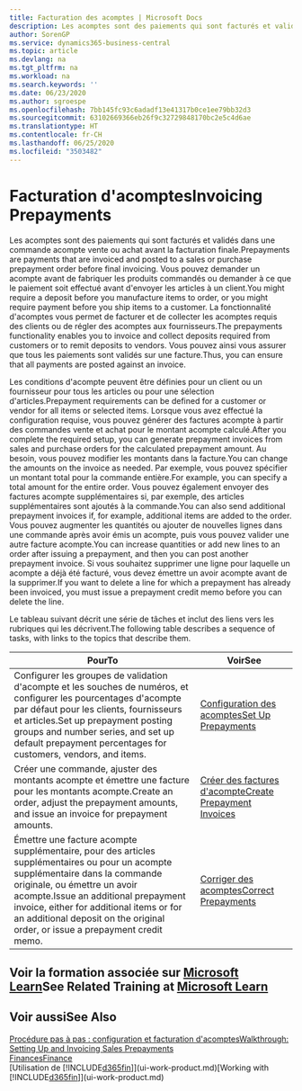 ```yaml
---
title: Facturation des acomptes | Microsoft Docs
description: Les acomptes sont des paiements qui sont facturés et validés dans une commande acompte vente ou achat avant la facturation finale. Vous pouvez demander un acompte avant de fabriquer les produits commandés ou demander à ce que le paiement soit effectué avant d'envoyer les articles à un client. La fonctionnalité d'acomptes vous permet de facturer et de collecter les acomptes requis des clients ou de régler des acomptes aux fournisseurs. Vous pouvez ainsi vous assurer que tous les paiements sont validés sur une facture.
author: SorenGP
ms.service: dynamics365-business-central
ms.topic: article
ms.devlang: na
ms.tgt_pltfrm: na
ms.workload: na
ms.search.keywords: ''
ms.date: 06/23/2020
ms.author: sgroespe
ms.openlocfilehash: 7bb145fc93c6adadf13e41317b0ce1ee79bb32d3
ms.sourcegitcommit: 63102669366eb26f9c32729848170bc2e5c4d6ae
ms.translationtype: HT
ms.contentlocale: fr-CH
ms.lasthandoff: 06/25/2020
ms.locfileid: "3503482"
---
```

# <a name="invoicing-prepayments"></a><span data-ttu-id="8ce57-106">Facturation d'acomptes</span><span class="sxs-lookup"><span data-stu-id="8ce57-106">Invoicing Prepayments</span></span>

<span data-ttu-id="8ce57-107">Les acomptes sont des paiements qui sont facturés et validés dans une commande acompte vente ou achat avant la facturation finale.</span><span class="sxs-lookup"><span data-stu-id="8ce57-107">Prepayments are payments that are invoiced and posted to a sales or purchase prepayment order before final invoicing.</span></span> <span data-ttu-id="8ce57-108">Vous pouvez demander un acompte avant de fabriquer les produits commandés ou demander à ce que le paiement soit effectué avant d'envoyer les articles à un client.</span><span class="sxs-lookup"><span data-stu-id="8ce57-108">You might require a deposit before you manufacture items to order, or you might require payment before you ship items to a customer.</span></span> <span data-ttu-id="8ce57-109">La fonctionnalité d'acomptes vous permet de facturer et de collecter les acomptes requis des clients ou de régler des acomptes aux fournisseurs.</span><span class="sxs-lookup"><span data-stu-id="8ce57-109">The prepayments functionality enables you to invoice and collect deposits required from customers or to remit deposits to vendors.</span></span> <span data-ttu-id="8ce57-110">Vous pouvez ainsi vous assurer que tous les paiements sont validés sur une facture.</span><span class="sxs-lookup"><span data-stu-id="8ce57-110">Thus, you can ensure that all payments are posted against an invoice.</span></span>  

 <span data-ttu-id="8ce57-111">Les conditions d'acompte peuvent être définies pour un client ou un fournisseur pour tous les articles ou pour une sélection d'articles.</span><span class="sxs-lookup"><span data-stu-id="8ce57-111">Prepayment requirements can be defined for a customer or vendor for all items or selected items.</span></span> <span data-ttu-id="8ce57-112">Lorsque vous avez effectué la configuration requise, vous pouvez générer des factures acompte à partir des commandes vente et achat pour le montant acompte calculé.</span><span class="sxs-lookup"><span data-stu-id="8ce57-112">After you complete the required setup, you can generate prepayment invoices from sales and purchase orders for the calculated prepayment amount.</span></span> <span data-ttu-id="8ce57-113">Au besoin, vous pouvez modifier les montants dans la facture.</span><span class="sxs-lookup"><span data-stu-id="8ce57-113">You can change the amounts on the invoice as needed.</span></span> <span data-ttu-id="8ce57-114">Par exemple, vous pouvez spécifier un montant total pour la commande entière.</span><span class="sxs-lookup"><span data-stu-id="8ce57-114">For example, you can specify a total amount for the entire order.</span></span> <span data-ttu-id="8ce57-115">Vous pouvez également envoyer des factures acompte supplémentaires si, par exemple, des articles supplémentaires sont ajoutés à la commande.</span><span class="sxs-lookup"><span data-stu-id="8ce57-115">You can also send additional prepayment invoices if, for example, additional items are added to the order.</span></span> <span data-ttu-id="8ce57-116">Vous pouvez augmenter les quantités ou ajouter de nouvelles lignes dans une commande après avoir émis un acompte, puis vous pouvez valider une autre facture acompte.</span><span class="sxs-lookup"><span data-stu-id="8ce57-116">You can increase quantities or add new lines to an order after issuing a prepayment, and then you can post another prepayment invoice.</span></span> <span data-ttu-id="8ce57-117">Si vous souhaitez supprimer une ligne pour laquelle un acompte a déjà été facturé, vous devez émettre un avoir acompte avant de la supprimer.</span><span class="sxs-lookup"><span data-stu-id="8ce57-117">If you want to delete a line for which a prepayment has already been invoiced, you must issue a prepayment credit memo before you can delete the line.</span></span>  

 <span data-ttu-id="8ce57-118">Le tableau suivant décrit une série de tâches et inclut des liens vers les rubriques qui les décrivent.</span><span class="sxs-lookup"><span data-stu-id="8ce57-118">The following table describes a sequence of tasks, with links to the topics that describe them.</span></span>

|<span data-ttu-id="8ce57-119">**Pour**</span><span class="sxs-lookup"><span data-stu-id="8ce57-119">**To**</span></span>|<span data-ttu-id="8ce57-120">**Voir**</span><span class="sxs-lookup"><span data-stu-id="8ce57-120">**See**</span></span>|  
|------------|-------------|  
|<span data-ttu-id="8ce57-121">Configurer les groupes de validation d'acompte et les souches de numéros, et configurer les pourcentages d'acompte par défaut pour les clients, fournisseurs et articles.</span><span class="sxs-lookup"><span data-stu-id="8ce57-121">Set up prepayment posting groups and number series, and set up default prepayment percentages for customers, vendors, and items.</span></span>|[<span data-ttu-id="8ce57-122">Configuration des acomptes</span><span class="sxs-lookup"><span data-stu-id="8ce57-122">Set Up Prepayments</span></span>](finance-set-up-prepayments.md)|
|<span data-ttu-id="8ce57-123">Créer une commande, ajuster des montants acompte et émettre une facture pour les montants acompte.</span><span class="sxs-lookup"><span data-stu-id="8ce57-123">Create an order, adjust the prepayment amounts, and issue an invoice for prepayment amounts.</span></span>|[<span data-ttu-id="8ce57-124">Créer des factures d'acompte</span><span class="sxs-lookup"><span data-stu-id="8ce57-124">Create Prepayment Invoices</span></span>](finance-how-to-create-prepayment-invoices.md)|  
|<span data-ttu-id="8ce57-125">Émettre une facture acompte supplémentaire, pour des articles supplémentaires ou pour un acompte supplémentaire dans la commande originale, ou émettre un avoir acompte.</span><span class="sxs-lookup"><span data-stu-id="8ce57-125">Issue an additional prepayment invoice, either for additional items or for an additional deposit on the original order, or issue a prepayment credit memo.</span></span>|[<span data-ttu-id="8ce57-126">Corriger des acomptes</span><span class="sxs-lookup"><span data-stu-id="8ce57-126">Correct Prepayments</span></span>](finance-how-to-correct-prepayments.md)|  

## <a name="see-related-training-at-microsoft-learn"></a><span data-ttu-id="8ce57-127">Voir la formation associée sur [Microsoft Learn](/learn/modules/prepayment-invoices-dynamics-365-business-central/index)</span><span class="sxs-lookup"><span data-stu-id="8ce57-127">See Related Training at [Microsoft Learn](/learn/modules/prepayment-invoices-dynamics-365-business-central/index)</span></span>

## <a name="see-also"></a><span data-ttu-id="8ce57-128">Voir aussi</span><span class="sxs-lookup"><span data-stu-id="8ce57-128">See Also</span></span>

[<span data-ttu-id="8ce57-129">Procédure pas à pas : configuration et facturation d'acomptes</span><span class="sxs-lookup"><span data-stu-id="8ce57-129">Walkthrough: Setting Up and Invoicing Sales Prepayments</span></span>](walkthrough-setting-up-and-invoicing-sales-prepayments.md)  
[<span data-ttu-id="8ce57-130">Finances</span><span class="sxs-lookup"><span data-stu-id="8ce57-130">Finance</span></span>](finance.md)  
<span data-ttu-id="8ce57-131">[Utilisation de [!INCLUDE[d365fin](includes/d365fin_md.md)]](ui-work-product.md)</span><span class="sxs-lookup"><span data-stu-id="8ce57-131">[Working with [!INCLUDE[d365fin](includes/d365fin_md.md)]](ui-work-product.md)</span></span>  
